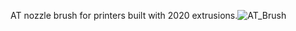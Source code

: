 AT nozzle brush for printers built with 2020 extrusions.![AT_Brush](https://github.com/user-attachments/assets/42be7bab-49e9-48b1-a68f-b1c4a38c855b)
